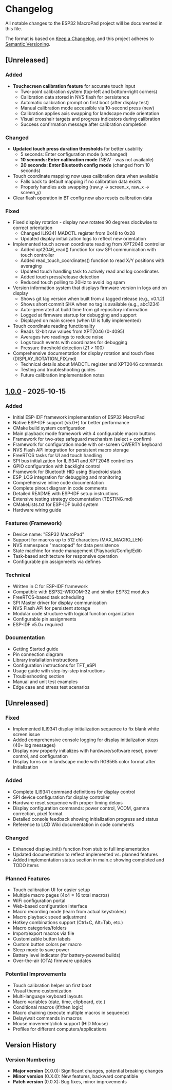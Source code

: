 # Changelog

All notable changes to the ESP32 MacroPad project will be documented in this file.

The format is based on [Keep a Changelog](https://keepachangelog.com/en/1.0.0/),
and this project adheres to [Semantic Versioning](https://semver.org/spec/v2.0.0.html).

## [Unreleased]

### Added
- **Touchscreen calibration feature** for accurate touch input
  - Two-point calibration system (top-left and bottom-right corners)
  - Calibration data stored in NVS flash for persistence
  - Automatic calibration prompt on first boot (after display test)
  - Manual calibration mode accessible via 10-second press (new)
  - Calibration applies axis swapping for landscape mode orientation
  - Visual crosshair targets and progress indicators during calibration
  - Success confirmation message after calibration completion

### Changed
- **Updated touch press duration thresholds** for better usability
  - 5 seconds: Enter configuration mode (unchanged)
  - **10 seconds: Enter calibration mode** (NEW - was not available)
  - **20 seconds: Enter Bluetooth config mode** (changed from 10 seconds)
- Touch coordinate mapping now uses calibration data when available
  - Falls back to default mapping if no calibration data exists
  - Properly handles axis swapping (raw_y → screen_x, raw_x → screen_y)
- Clear flash operation in BT config now also resets calibration data

### Fixed
- Fixed display rotation - display now rotates 90 degrees clockwise to correct orientation
  - Changed ILI9341 MADCTL register from 0x48 to 0x28
  - Updated display initialization logs to reflect new orientation
- Implemented touch screen coordinate reading from XPT2046 controller
  - Added xpt2046_read() function for raw SPI communication with touch controller
  - Added read_touch_coordinates() function to read X/Y positions with averaging
  - Updated touch handling task to actively read and log coordinates
  - Added touch press/release detection
  - Reduced touch polling to 20Hz to avoid log spam
- Version information system that displays firmware version in logs and on display
  - Shows git tag version when built from a tagged release (e.g., v0.1.2)
  - Shows short commit SHA when no tag is available (e.g., abc1234)
  - Auto-generated at build time from git repository information
  - Logged at firmware startup for debugging and support
  - Displayed on main screen (when UI is fully implemented)
- Touch coordinate reading functionality
  - Reads 12-bit raw values from XPT2046 (0-4095)
  - Averages two readings to reduce noise
  - Logs touch events with coordinates for debugging
  - Pressure threshold detection (Z1 > 100)
- Comprehensive documentation for display rotation and touch fixes (DISPLAY_ROTATION_FIX.md)
  - Technical details about MADCTL register and XPT2046 commands
  - Testing and troubleshooting guides
  - Future calibration implementation notes

## [1.0.0] - 2025-10-15

### Added
- Initial ESP-IDF framework implementation of ESP32 MacroPad
- Native ESP-IDF support (v5.0+) for better performance
- CMake build system configuration
- Main playback mode framework with 4 configurable macro buttons
- Framework for two-step safeguard mechanism (select + confirm)
- Framework for configuration mode with on-screen QWERTY keyboard
- NVS Flash API integration for persistent macro storage
- FreeRTOS tasks for UI and touch handling
- SPI bus initialization for ILI9341 and XPT2046 controllers
- GPIO configuration with backlight control
- Framework for Bluetooth HID using Bluedroid stack
- ESP_LOG integration for debugging and monitoring
- Comprehensive inline code documentation
- Complete pinout diagram in code comments
- Detailed README with ESP-IDF setup instructions
- Extensive testing strategy documentation (TESTING.md)
- CMakeLists.txt for ESP-IDF build system
- Hardware wiring guide

### Features (Framework)
- Device name: "ESP32 MacroPad"
- Support for macros up to 512 characters (MAX_MACRO_LEN)
- NVS namespace "macropad" for data persistence
- State machine for mode management (Playback/Config/Edit)
- Task-based architecture for responsive operation
- Configurable pin assignments via defines

### Technical
- Written in C for ESP-IDF framework
- Compatible with ESP32-WROOM-32 and similar ESP32 modules
- FreeRTOS-based task scheduling
- SPI Master driver for display communication
- NVS Flash API for persistent storage
- Modular code structure with logical function organization
- Configurable pin assignments
- ESP-IDF v5.0+ required

### Documentation
- Getting Started guide
- Pin connection diagram
- Library installation instructions
- Configuration instructions for TFT_eSPI
- Usage guide with step-by-step instructions
- Troubleshooting section
- Manual and unit test examples
- Edge case and stress test scenarios

## [Unreleased]

### Fixed
- Implemented ILI9341 display initialization sequence to fix blank white screen issue
- Added comprehensive console logging for display initialization steps (40+ log messages)
- Display now properly initializes with hardware/software reset, power control, and configuration
- Display turns on in landscape mode with RGB565 color format after initialization

### Added
- Complete ILI9341 command definitions for display control
- SPI device configuration for display controller
- Hardware reset sequence with proper timing delays
- Display configuration commands: power control, VCOM, gamma correction, pixel format
- Detailed console feedback showing initialization progress and status
- Reference to LCD Wiki documentation in code comments

### Changed
- Enhanced display_init() function from stub to full implementation
- Updated documentation to reflect implemented vs. planned features
- Added implementation status section in main.c showing completed and TODO items

### Planned Features
- Touch calibration UI for easier setup
- Multiple macro pages (4x4 = 16 total macros)
- WiFi configuration portal
- Web-based configuration interface
- Macro recording mode (learn from actual keystrokes)
- Macro playback speed adjustment
- Hotkey combinations support (Ctrl+C, Alt+Tab, etc.)
- Macro categories/folders
- Import/export macros via file
- Customizable button labels
- Custom button colors per macro
- Sleep mode to save power
- Battery level indicator (for battery-powered builds)
- Over-the-air (OTA) firmware updates

### Potential Improvements
- Touch calibration helper on first boot
- Visual theme customization
- Multi-language keyboard layouts
- Macro variables (date, time, clipboard, etc.)
- Conditional macros (if/then logic)
- Macro chaining (execute multiple macros in sequence)
- Delay/wait commands in macros
- Mouse movement/click support (HID Mouse)
- Profiles for different computers/applications

## Version History

### Version Numbering
- **Major version** (X.0.0): Significant changes, potential breaking changes
- **Minor version** (0.X.0): New features, backward compatible
- **Patch version** (0.0.X): Bug fixes, minor improvements

[1.0.0]: https://github.com/albal/keybot/releases/tag/v1.0.0
